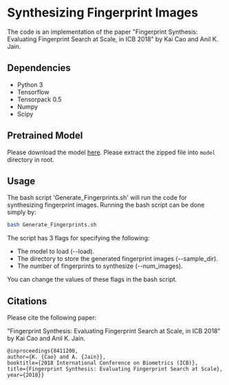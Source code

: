 # Synthesizing Fingerprint Images

The code is an implementation of the paper "Fingerprint Synthesis: Evaluating Fingerprint Search at Scale, in ICB 2018" by Kai Cao and Anil K. Jain.


## Dependencies

* Python 3
* Tensorflow 
* Tensorpack 0.5
* Numpy
* Scipy

## Pretrained Model

Please download the model [here](https://drive.google.com/file/d/1deYCP2THgISKvF27idbKvMvH-hpwlgEY/view?usp=sharing). Please extract the zipped file into ``model`` directory in root.

## Usage

The bash script 'Generate_Fingerprints.sh' will run the code for synthesizing fingerprint images. Running the bash script can be done simply by:

```bash
bash Generate_Fingerprints.sh
```

The script has 3 flags for specifying the following:
* The model to load (--load).
* The directory to store the generated fingerprint images (--sample_dir).
* The number of fingerprints to synthesize (--num_images).

You can change the values of these flags in the bash script.

## Citations

Please cite the following paper:

"Fingerprint Synthesis: Evaluating Fingerprint Search at Scale, in ICB 2018" by Kai Cao and Anil K. Jain.

```
@inproceedings{8411200,
author={K. {Cao} and A. {Jain}},
booktitle={2018 International Conference on Biometrics (ICB)},
title={Fingerprint Synthesis: Evaluating Fingerprint Search at Scale},
year={2018}}
```
